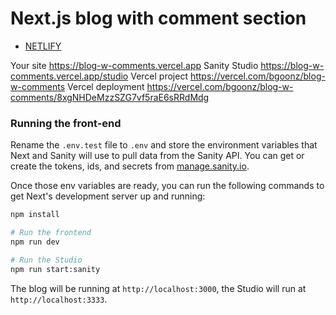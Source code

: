 # Next.js blog with comment section


- [NETLIFY](https://app.netlify.com/teams/bgoonz/overview)



Your site https://blog-w-comments.vercel.app
Sanity Studio https://blog-w-comments.vercel.app/studio
Vercel project https://vercel.com/bgoonz/blog-w-comments
Vercel deployment https://vercel.com/bgoonz/blog-w-comments/8xgNHDeMzzSZG7vf5raE6sRRdMdg

### Running the front-end

Rename the `.env.test` file to `.env` and store the environment variables that Next and Sanity will use to pull data from the Sanity API. You can get or create the tokens, ids, and secrets from [manage.sanity.io](https://manage.sanity.io).

Once those env variables are ready, you can run the following commands to get Next's development server up and running:

```bash
npm install

# Run the frontend
npm run dev

# Run the Studio
npm run start:sanity
```
   
The blog will be running at `http://localhost:3000`, the Studio will run at `http://localhost:3333`.
